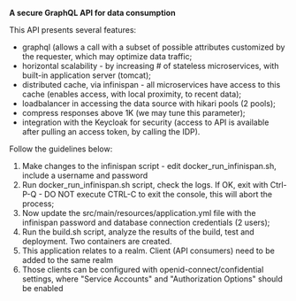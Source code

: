 **A secure GraphQL API for data consumption**

This API presents several features:
* graphql (allows a call with a subset of possible attributes customized by the requester, which may optimize data traffic;
* horizontal scalability - by increasing # of stateless microservices, with built-in application server (tomcat);
* distributed cache, via infinispan - all microservices have access to this cache (enables access, with local proximity, to recent data);
* loadbalancer in accessing the data source with hikari pools (2 pools);
* compress responses above 1K (we may tune this parameter);
* integration with the Keycloak for security (access to API is available after pulling an access token, by calling the IDP).


Follow the guidelines below:

1. Make changes to the infinispan script - edit docker_run_infinispan.sh, include a username and password
2. Run docker_run_infinispan.sh script, check the logs. If OK, exit with Ctrl-P-Q - DO NOT execute CTRL-C to exit the console, this will abort the process;
3. Now update the src/main/resources/application.yml file with the infinispan password and database connection credentials (2 users);
4. Run the build.sh script, analyze the results of the build, test and deployment. Two containers are created.
5. This application relates to a realm. Client (API consumers) need to be added to the same realm
6. Those clients can be configured with openid-connect/confidential settings, where "Service Accounts" and "Authorization Options" should be enabled


